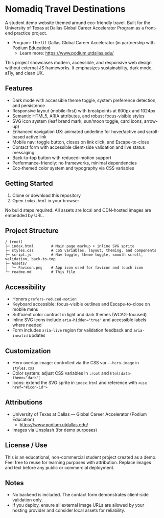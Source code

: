 # Nomadiq Travel Destinations

A student demo website themed around eco-friendly travel. Built for the University of Texas at Dallas Global Career Accelerator Program as a front-end practice project.

- Program: The UT Dallas Global Career Accelerator (in partnership with Podium Education)
  - Learn more: https://www.podium.utdallas.edu/

This project showcases modern, accessible, and responsive web design without external JS frameworks. It emphasizes sustainability, dark mode, a11y, and clean UX.

## Features

- Dark mode with accessible theme toggle, system preference detection, and persistence
- Responsive layout (mobile-first) with breakpoints at 600px and 1024px
- Semantic HTML5, ARIA attributes, and robust focus-visible styles
- SVG icon system (leaf brand mark, sun/moon toggle, card icons, arrow-up)
- Enhanced navigation UX: animated underline for hover/active and scroll-based active link
- Mobile nav: toggle button, closes on link click, and Escape-to-close
- Contact form with accessible client-side validation and live status messaging
- Back-to-top button with reduced-motion support
- Performance-friendly: no frameworks, minimal dependencies
- Eco-themed color system and typography via CSS variables

## Getting Started

1. Clone or download this repository
2. Open `index.html` in your browser

No build steps required. All assets are local and CDN-hosted images are embedded by URL.

## Project Structure

```
/ (root)
├─ index.html        # Main page markup + inline SVG sprite
├─ styles.css        # CSS variables, layout, theming, and components
├─ script.js         # Nav toggle, theme toggle, smooth scroll, validation, back-to-top
├─ Assets/
│  └─ Favicon.png    # App icon used for favicon and touch icon
└─ readme.md         # This file
```

## Accessibility

- Honors `prefers-reduced-motion`
- Keyboard accessible: focus-visible outlines and Escape-to-close on mobile menu
- Sufficient color contrast in light and dark themes (WCAG-focused)
- Inline SVG icons include `aria-hidden="true"` and accessible labels where needed
- Form includes `aria-live` region for validation feedback and `aria-invalid` updates

## Customization

- Hero overlay image: controlled via the CSS var `--hero-image` in `styles.css`
- Color system: adjust CSS variables in `:root` and `html[data-theme="dark"]`
- Icons: extend the SVG sprite in `index.html` and reference with `<use href="#icon-id">`

## Attributions

- University of Texas at Dallas — Global Career Accelerator (Podium Education)
  - https://www.podium.utdallas.edu/
- Images via Unsplash (for demo purposes)

## License / Use

This is an educational, non-commercial student project created as a demo. Feel free to reuse for learning purposes with attribution. Replace images and text before any public or commercial deployment.

## Notes

- No backend is included. The contact form demonstrates client-side validation only.
- If you deploy, ensure all external image URLs are allowed by your hosting provider and consider local assets for reliability.
